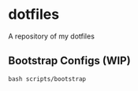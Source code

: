 # dotfiles

A repository of my dotfiles

## Bootstrap Configs (WIP)

```shell
bash scripts/bootstrap
```
